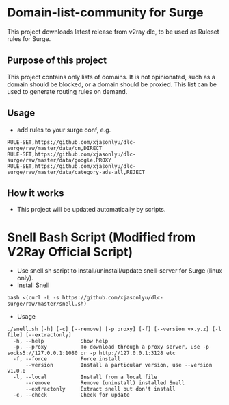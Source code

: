 # Domain-list-community for Surge

This project downloads latest release from v2ray dlc, to be used as Ruleset rules for Surge.

## Purpose of this project

This project contains only lists of domains. It is not opinionated, such as a domain should be blocked, or a domain should be proxied. This list can be used to generate routing rules on demand.

## Usage

- add rules to your surge conf, e.g.

```
RULE-SET,https://github.com/xjasonlyu/dlc-surge/raw/master/data/cn,DIRECT
RULE-SET,https://github.com/xjasonlyu/dlc-surge/raw/master/data/google,PROXY
RULE-SET,https://github.com/xjasonlyu/dlc-surge/raw/master/data/category-ads-all,REJECT
```

## How it works

- This project will be updated automatically by scripts.

# Snell Bash Script (Modified from V2Ray Official Script)
- Use snell.sh script to install/uninstall/update snell-server for Surge (linux only).
- Install Snell
```
bash <(curl -L -s https://github.com/xjasonlyu/dlc-surge/raw/master/snell.sh)
```
- Usage
```
./snell.sh [-h] [-c] [--remove] [-p proxy] [-f] [--version vx.y.z] [-l file] [--extractonly]
  -h, --help            Show help
  -p, --proxy           To download through a proxy server, use -p socks5://127.0.0.1:1080 or -p http://127.0.0.1:3128 etc
  -f, --force           Force install
      --version         Install a particular version, use --version v1.0.0
  -l, --local           Install from a local file
      --remove          Remove (uninstall) installed Snell
      --extractonly     Extract snell but don't install
  -c, --check           Check for update
```
